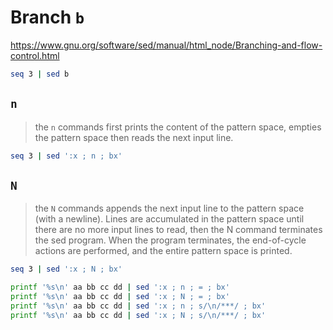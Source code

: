 # Branch `b`
https://www.gnu.org/software/sed/manual/html_node/Branching-and-flow-control.html

```sh
seq 3 | sed b
```

## `n`
> the `n` commands first prints the content of the pattern space, empties the pattern space then reads the next input line.
```sh
seq 3 | sed ':x ; n ; bx'
```

## `N`
> the `N` commands appends the next input line to the pattern space (with a newline). Lines are accumulated in the pattern space until there are no more input lines to read, then the N command terminates the sed program. When the program terminates, the end-of-cycle actions are performed, and the entire pattern space is printed.
```sh
seq 3 | sed ':x ; N ; bx'
```

```sh
printf '%s\n' aa bb cc dd | sed ':x ; n ; = ; bx'
printf '%s\n' aa bb cc dd | sed ':x ; N ; = ; bx'
printf '%s\n' aa bb cc dd | sed ':x ; n ; s/\n/***/ ; bx'
printf '%s\n' aa bb cc dd | sed ':x ; N ; s/\n/***/ ; bx'
```
